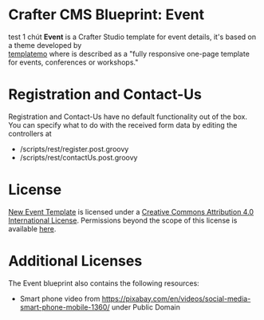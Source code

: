 # Crafter CMS Blueprint: Event
test 1 chút
**Event** is a Crafter Studio template for event details, it's based on a theme developed by  
 [templatemo](http://www.templatemo.com/tm-486-new-event) where is described as a  "fully responsive one-page template for events, conferences or workshops."
 
# Registration and Contact-Us
Registration and Contact-Us have no default functionality out of the box. You can specify what to do with the received form data by editing the controllers at
  
  - /scripts/rest/register.post.groovy
  - /scripts/rest/contactUs.post.groovy
  
# License
[New Event Template](http://www.templatemo.com/tm-486-new-event) is licensed under a [Creative Commons Attribution 4.0 International License](http://creativecommons.org/licenses/by/4.0/). Permissions beyond the scope of this license is available [here](http://www.templatemo.com/contact).

# Additional Licenses
The Event blueprint also contains the following resources:

- Smart phone video from https://pixabay.com/en/videos/social-media-smart-phone-mobile-1360/ under Public Domain
